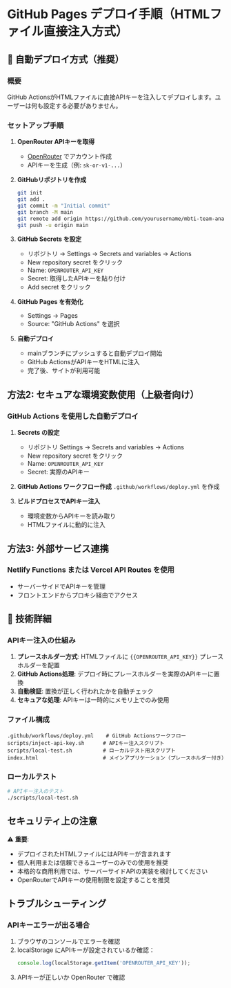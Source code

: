 # GitHub Pages デプロイ手順（HTMLファイル直接注入方式）

## 🚀 自動デプロイ方式（推奨）

### 概要
GitHub ActionsがHTMLファイルに直接APIキーを注入してデプロイします。ユーザーは何も設定する必要がありません。

### セットアップ手順

1. **OpenRouter APIキーを取得**
   - [OpenRouter](https://openrouter.ai/) でアカウント作成
   - APIキーを生成（例: `sk-or-v1-...`）

2. **GitHubリポジトリを作成**
   ```bash
   git init
   git add .
   git commit -m "Initial commit"
   git branch -M main
   git remote add origin https://github.com/yourusername/mbti-team-analyzer.git
   git push -u origin main
   ```

3. **GitHub Secrets を設定**
   - リポジトリ → Settings → Secrets and variables → Actions
   - New repository secret をクリック
   - Name: `OPENROUTER_API_KEY`
   - Secret: 取得したAPIキーを貼り付け
   - Add secret をクリック

4. **GitHub Pages を有効化**
   - Settings → Pages
   - Source: "GitHub Actions" を選択

5. **自動デプロイ**
   - mainブランチにプッシュすると自動デプロイ開始
   - GitHub ActionsがAPIキーをHTMLに注入
   - 完了後、サイトが利用可能

## 方法2: セキュアな環境変数使用（上級者向け）

### GitHub Actions を使用した自動デプロイ

1. **Secrets の設定**
   - リポジトリ Settings → Secrets and variables → Actions
   - New repository secret をクリック
   - Name: `OPENROUTER_API_KEY`
   - Secret: 実際のAPIキー

2. **GitHub Actions ワークフロー作成**
   `.github/workflows/deploy.yml` を作成

3. **ビルドプロセスでAPIキー注入**
   - 環境変数からAPIキーを読み取り
   - HTMLファイルに動的に注入

## 方法3: 外部サービス連携

### Netlify Functions または Vercel API Routes を使用
- サーバーサイドでAPIキーを管理
- フロントエンドからプロキシ経由でアクセス

## 🔧 技術詳細

### APIキー注入の仕組み
1. **プレースホルダー方式**: HTMLファイルに `{{OPENROUTER_API_KEY}}` プレースホルダーを配置
2. **GitHub Actions処理**: デプロイ時にプレースホルダーを実際のAPIキーに置換
3. **自動検証**: 置換が正しく行われたかを自動チェック
4. **セキュアな処理**: APIキーは一時的にメモリ上でのみ使用

### ファイル構成
```
.github/workflows/deploy.yml    # GitHub Actionsワークフロー
scripts/inject-api-key.sh      # APIキー注入スクリプト
scripts/local-test.sh          # ローカルテスト用スクリプト
index.html                     # メインアプリケーション（プレースホルダー付き）
```

### ローカルテスト
```bash
# APIキー注入のテスト
./scripts/local-test.sh
```

## セキュリティ上の注意

⚠️ **重要**: 
- デプロイされたHTMLファイルにはAPIキーが含まれます
- 個人利用または信頼できるユーザーのみでの使用を推奨
- 本格的な商用利用では、サーバーサイドAPIの実装を検討してください
- OpenRouterでAPIキーの使用制限を設定することを推奨

## トラブルシューティング

### APIキーエラーが出る場合
1. ブラウザのコンソールでエラーを確認
2. localStorage にAPIキーが設定されているか確認：
   ```javascript
   console.log(localStorage.getItem('OPENROUTER_API_KEY'));
   ```
3. APIキーが正しいか OpenRouter で確認